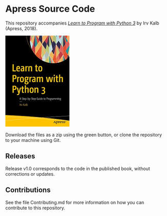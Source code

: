 # Apress Source Code

This repository accompanies [*Learn to Program with Python 3*](https://www.apress.com/9781484238783) by Irv Kalb (Apress, 2018).

[comment]: #cover
![Cover image](9781484238783.jpg)

Download the files as a zip using the green button, or clone the repository to your machine using Git.

## Releases

Release v1.0 corresponds to the code in the published book, without corrections or updates.

## Contributions

See the file Contributing.md for more information on how you can contribute to this repository.